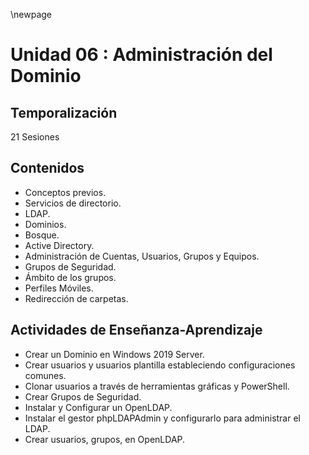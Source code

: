 \newpage 

# Unidad 06 : Administración del Dominio

## Temporalización

21 Sesiones

## Contenidos

* Conceptos previos.
* Servicios de directorio.
* LDAP.
* Dominios.
* Bosque.
* Active Directory.
* Administración de Cuentas, Usuarios, Grupos y Equipos.
* Grupos de Seguridad.
* Ámbito de los grupos.
* Perfiles Móviles.
* Redirección de carpetas.

## Actividades de Enseñanza-Aprendizaje

* Crear un Dominio en Windows 2019 Server.
* Crear usuarios y usuarios plantilla estableciendo configuraciones comunes.
* Clonar usuarios a través de herramientas gráficas y PowerShell.
* Crear Grupos de Seguridad.
* Instalar y Configurar un OpenLDAP.
* Instalar el gestor phpLDAPAdmin y configurarlo para administrar el LDAP.
* Crear usuarios, grupos, en OpenLDAP.
